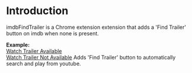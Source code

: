 # Introduction

imdbFindTrailer is a Chrome extension extension that adds a 'Find Trailer' button on imdb when none is present.

**Example:**  
[Watch Trailer Available](http://www.imdb.com/title/tt0468489/)  
[Watch Trailer Not Available](http://www.imdb.com/title/tt0401420/) Adds 'Find Trailer' button to automatically search and play from youtube.
